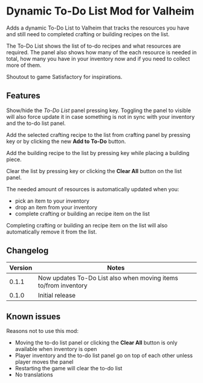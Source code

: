 ﻿# Dynamic To-Do List Mod for Valheim

Adds a dynamic To-Do List to Valheim that tracks the resources you have and still need to completed crafting or building recipes on the list.

The To-Do List shows the list of to-do recipes and what resources are required. The panel also shows how many of the each resource is needed in total, how many you have in your inventory now and if you need to collect more of them.

Shoutout to game Satisfactory for inspirations.


## Features

Show/hide the *To-Do List* panel pressing <Home> key. Toggling the panel to visible will also force update it in case something is not in sync with your inventory and the to-do list panel.

Add the selected crafting recipe to the list from crafting panel by pressing <Insert> key or by clicking the new **Add to To-Do** button.

Add the building recipe to the list by pressing <Insert> key while placing a building piece.

Clear the list by pressing <Delete> key or clicking the **Clear All** button on the list panel.

The needed amount of resources is automatically updated when you:

 - pick an item to your inventory
 - drop an item from your inventory
 - complete crafting or building an recipe item on the list

Completing crafting or building an recipe item on the list will also automatically remove it from the list.


## Changelog

| Version | Notes           |
| ------- | --------------- |
| 0.1.1   | Now updates To-Do List also when moving items to/from inventory |
| 0.1.0   | Initial release |


## Known issues

Reasons not to use this mod:

 - Moving the to-do list panel or clicking the **Clear All** button is only available when inventory is open
 - Player inventory and the to-do list panel go on top of each other unless player moves the panel
 - Restarting the game will clear the to-do list
 - No translations
